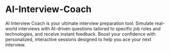 # AI-Interview-Coach
AI Interview Coach is your ultimate interview preparation tool. Simulate real-world interviews with AI-driven questions tailored to specific job roles and technologies, and receive instant feedback. Boost your confidence with personalized, interactive sessions designed to help you ace your next interview.
